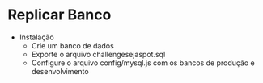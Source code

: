 # Replicar Banco #

- Instalação 
	- Crie um banco de dados
	- Exporte o arquivo challengesejaspot.sql
	- Configure o arquivo config/mysql.js com os bancos de produção e desenvolvimento
